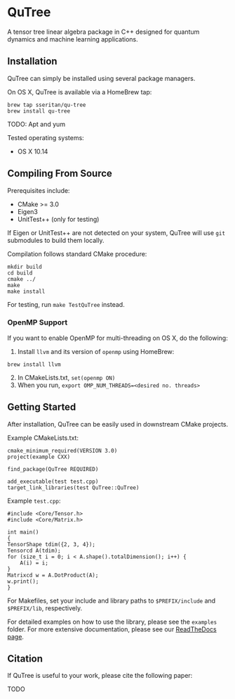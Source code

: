 # QuTree

A tensor tree linear algebra package in C++ designed for quantum dynamics and machine learning applications.

## Installation

QuTree can simply be installed using several package managers.

On OS X, QuTree is available via a HomeBrew tap: 
```
brew tap sseritan/qu-tree
brew install qu-tree
```

TODO: Apt and yum

Tested operating systems:
* OS X 10.14

## Compiling From Source

Prerequisites include:
* CMake >= 3.0
* Eigen3
* UnitTest++ (only for testing)

If Eigen or UnitTest++ are not detected on your system, QuTree will use `git` submodules to build them locally.

Compilation follows standard CMake procedure:
```
mkdir build
cd build
cmake ../
make
make install
```
For testing, run `make TestQuTree` instead.

### OpenMP Support
If you want to enable OpenMP for multi-threading on OS X, do the following:
1) Install `llvm` and its version of `openmp` using HomeBrew:
```
brew install llvm
```
2) In CMakeLists.txt, `set(openmp ON)`
3) When you run, `export OMP_NUM_THREADS=<desired no. threads>`

## Getting Started

After installation, QuTree can be easily used in downstream CMake projects.

Example CMakeLists.txt:
```
cmake_minimum_required(VERSION 3.0)
project(example CXX)

find_package(QuTree REQUIRED)

add_executable(test test.cpp)
target_link_libraries(test QuTree::QuTree)
```

Example `test.cpp`:
```
#include <Core/Tensor.h>
#include <Core/Matrix.h>

int main()
{
TensorShape tdim({2, 3, 4});
Tensorcd A(tdim);
for (size_t i = 0; i < A.shape().totalDimension(); i++) {
    A(i) = i;
}
Matrixcd w = A.DotProduct(A);
w.print();
}
```

For Makefiles, set your include and library paths to `$PREFIX/include` and `$PREFIX/lib`, respectively.

For detailed examples on how to use the library, please see the `examples` folder.
For more extensive documentation, please see our [ReadTheDocs page](https://qutree.readthedocs.io/en/latest/).


## Citation

If QuTree is useful to your work, please cite the following paper:

TODO